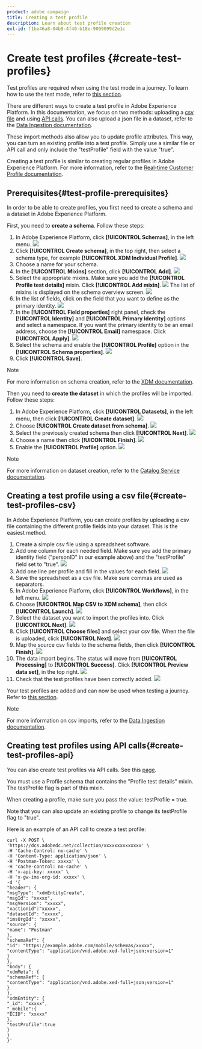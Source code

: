 ```yaml
---
product: adobe campaign
title: Creating a test profile
description: Learn about test profile creation
exl-id: f1be46a8-04b9-4f40-b18e-9099099d2e1c
---
```

# Create test profiles {#create-test-profiles}

Test profiles are required when using the test mode in a journey. To learn how to use the test mode, refer to [this section](../building-journeys/testing-the-journey.md).

There are different ways to create a test profile in Adobe Experience Platform. In this documentation, we focus on two methods: uploading a [csv file](../building-journeys/creating-test-profiles.md#create-test-profiles-csv) and using [API calls](../building-journeys/creating-test-profiles.md#create-test-profiles-api). You can also upload a json file in a dataset, refer to the [Data Ingestion documentation](https://experienceleague.adobe.com/docs/experience-platform/ingestion/tutorials/ingest-batch-data.html#add-data-to-dataset).

These import methods also allow you to update profile attributes. This way, you can turn an existing profile into a test profile. Simply use a similar file or API call and only include the "testProfile" field with the value "true".

Creating a test profile is similar to creating regular profiles in Adobe Experience Platform. For more information, refer to the [Real-time Customer Profile documentation](https://experienceleague.adobe.com/docs/experience-platform/profile/home.html).

## Prerequisites{#test-profile-prerequisites}

In order to be able to create profiles, you first need to create a schema and a dataset in Adobe Experience Platform.

First, you need to **create a schema**. Follow these steps:

1. In Adobe Experience Platform, click **[!UICONTROL Schemas]**, in the left menu.
    ![](../assets/test-profiles-0.png)
1. Click **[!UICONTROL Create schema]**, in the top right, then select a schema type, for example **[!UICONTROL XDM Individual Profile]**.
    ![](../assets/test-profiles-1.png)
1. Choose a name for your schema.
1. In the **[!UICONTROL Mixins]** section, click **[!UICONTROL Add]**. 
    ![](../assets/test-profiles-1-bis.png)
1. Select the appropriate mixins. Make sure you add the **[!UICONTROL Profile test details]** mixin. Click **[!UICONTROL Add mixin]**.
    ![](../assets/test-profiles-1-ter.png)
    The list of mixins is displayed on the schema overview screen.
    ![](../assets/test-profiles-2.png)
1. In the list of fields, click on the field that you want to define as the primary identity.
    ![](../assets/test-profiles-3.png)
1. In the **[!UICONTROL Field properties]** right panel, check the **[!UICONTROL Identity]** and **[!UICONTROL Primary Identity]** options and select a namespace. If you want the primary identity to be an email address, choose the **[!UICONTROL Email]** namespace. Click **[!UICONTROL Apply]**.
    ![](../assets/test-profiles-4.png)
1. Select the schema and enable the **[!UICONTROL Profile]** option in the **[!UICONTROL Schema properties]**.
    ![](../assets/test-profiles-5.png) 
1. Click **[!UICONTROL Save]**.

>[!NOTE]
>
>For more information on schema creation, refer to the [XDM documentation](https://experienceleague.adobe.com/docs/experience-platform/xdm/ui/resources/schemas.html#prerequisites).

Then you need to **create the dataset** in which the profiles will be imported. Follow these steps:

1. In Adobe Experience Platform, click **[!UICONTROL Datasets]**, in the left menu, then click **[!UICONTROL Create dataset]**.
    ![](../assets/test-profiles-6.png) 
1. Choose **[!UICONTROL Create dataset from schema]**.
    ![](../assets/test-profiles-7.png) 
1. Select the previously created schema then click **[!UICONTROL Next]**.
    ![](../assets/test-profiles-8.png) 
1. Choose a name then click **[!UICONTROL Finish]**.
    ![](../assets/test-profiles-9.png) 
1. Enable the **[!UICONTROL Profile]** option. 
    ![](../assets/test-profiles-10.png) 

>[!NOTE]
>
> For more information on dataset creation, refer to the [Catalog Service documentation](https://experienceleague.adobe.com/docs/experience-platform/catalog/datasets/user-guide.html#getting-started).

## Creating a test profile using a csv file{#create-test-profiles-csv}

In Adobe Experience Platform, you can create profiles by uploading a csv file containing the different profile fields into your dataset. This is the easiest method.

1. Create a simple csv file using a spreadsheet software.
1. Add one column for each needed field. Make sure you add the primary identity field ("personID" in our example above) and the "testProfile" field set to "true". 
    ![](../assets/test-profiles-11.png) 
1. Add one line per profile and fill in the values for each field. 
    ![](../assets/test-profiles-12.png) 
1. Save the spreadsheet as a csv file. Make sure commas are used as separators.
1. In Adobe Experience Platform, click **[!UICONTROL Workflows]**, in the left menu. 
    ![](../assets/test-profiles-14.png) 
1. Choose **[!UICONTROL Map CSV to XDM schema]**, then click **[!UICONTROL Launch]**.
    ![](../assets/test-profiles-16.png) 
1. Select the dataset you want to import the profiles into. Click **[!UICONTROL Next]**.
    ![](../assets/test-profiles-17.png) 
1. Click **[!UICONTROL Choose files]** and select your csv file. When the file is uploaded, click **[!UICONTROL Next]**.
    ![](../assets/test-profiles-18.png) 
1. Map the source csv fields to the schema fields, then click **[!UICONTROL Finish]**.
    ![](../assets/test-profiles-19.png) 
1. The data import begins. The status will move from **[!UICONTROL Processing]** to **[!UICONTROL Success]**. Click **[!UICONTROL Preview data set]**, in the top right.
    ![](../assets/test-profiles-20.png)
1. Check that the test profiles have been correctly added.
    ![](../assets/test-profiles-21.png)

Your test profiles are added and can now be used when testing a journey. Refer to [this section](../building-journeys/testing-the-journey.md).
>[!NOTE]
>
> For more information on csv imports, refer to the [Data Ingestion documentation](https://experienceleague.adobe.com/docs/experience-platform/ingestion/tutorials/map-a-csv-file.html#tutorials).

## Creating test profiles using API calls{#create-test-profiles-api}

You can also create test profiles via API calls. See this [page](https://docs.adobe.com/content/help/en/experience-platform/profile/home.html).

You must use a Profile schema that contains the "Profile test details" mixin. The testProfile flag is part of this mixin.

When creating a profile, make sure you pass the value: testProfile = true.

Note that you can also update an existing profile to change its testProfile flag to "true".

Here is an example of an API call to create a test profile:

```
curl -X POST \
'https://dcs.adobedc.net/collection/xxxxxxxxxxxxxx' \
-H 'Cache-Control: no-cache' \
-H 'Content-Type: application/json' \
-H 'Postman-Token: xxxxx' \
-H 'cache-control: no-cache' \
-H 'x-api-key: xxxxx' \
-H 'x-gw-ims-org-id: xxxxx' \
-d '{
"header": {
"msgType": "xdmEntityCreate",
"msgId": "xxxxx",
"msgVersion": "xxxxx",
"xactionid":"xxxxx",
"datasetId": "xxxxx",
"imsOrgId": "xxxxx",
"source": {
"name": "Postman"
},
"schemaRef": {
"id": "https://example.adobe.com/mobile/schemas/xxxxx",
"contentType": "application/vnd.adobe.xed-full+json;version=1"
}
},
"body": {
"xdmMeta": {
"schemaRef": {
"contentType": "application/vnd.adobe.xed-full+json;version=1"
}
},
"xdmEntity": {
"_id": "xxxxx",
"_mobile":{
"ECID": "xxxxx"
},
"testProfile":true
}
}
}'
```
